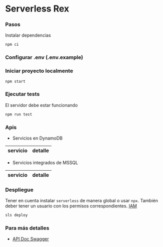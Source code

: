 # Serverless Rex


### Pasos

Instalar dependencias

```sh
npm ci
```

### Configurar .env (.env.example)


### Iniciar proyecto localmente

```sh
npm start
```


### Ejecutar tests

El servidor debe estar funcionando

```sh
npm run test
```

### Apis

- Servicios en DynamoDB

| servicio      | detalle                       |
|:--------------|:----------------------------------|



- Servicios integrados de MSSQL

| servicio      | detalle                       |
|:--------------|:----------------------------------|


### Despliegue

Tener en cuenta instalar `serverless` de manera global o usar `npx`.
También deber tener un usuario con los permisos correspondientes. [IAM](https://docs.aws.amazon.com/es_es/IAM/latest/UserGuide/introduction.html)

```sh
sls deploy
```

### Para más detalles

- [API Doc Swagger](https://g5sc9m1igk.execute-api.sa-east-1.amazonaws.com/swagger)
